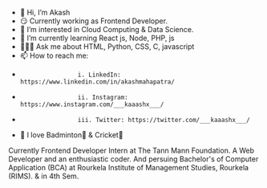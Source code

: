 - 👋 Hi, I’m Akash
- 😏 Currently working as Frontend Developer.
- 👀 I’m interested in Cloud Computing & Data Science.
- 🌱 I’m currently learning React js, Node, PHP, js
- 🙋🏻‍♂️ Ask me about HTML, Python, CSS, C, javascript
- 📫 How to reach me: 
-                     i. LinkedIn: https://www.linkedin.com/in/akashmahapatra/
-                     ii. Instagram: https://www.instagram.com/___kaaashx___/
-                     iii. Twitter: https://twitter.com/___kaaashx___/
- 💫 I love Badminton🏸 & Cricket🏏 


Currently Frontend Developer Intern at The Tann Mann Foundation. A Web Developer and an enthusiastic coder.
And persuing Bachelor's of Computer Application (BCA) at Rourkela Institute of Management Studies, Rourkela (RIMS). & in 4th Sem.

<!---
akashm47/akashm47 is a ✨ special ✨ repository because its `README.md` (this file) appears on your GitHub profile.
You can click the Preview link to take a look at your changes.
--->
